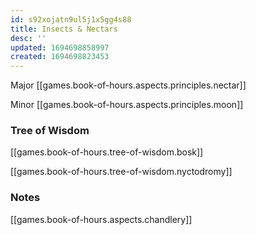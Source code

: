 ```yaml
---
id: s92xojatn9ul5j1x5gg4s88
title: Insects & Nectars
desc: ''
updated: 1694698858997
created: 1694698823453
---
```

Major [[games.book-of-hours.aspects.principles.nectar]]

Minor [[games.book-of-hours.aspects.principles.moon]]

### Tree of Wisdom

[[games.book-of-hours.tree-of-wisdom.bosk]]

[[games.book-of-hours.tree-of-wisdom.nyctodromy]]

### Notes

[[games.book-of-hours.aspects.chandlery]]
